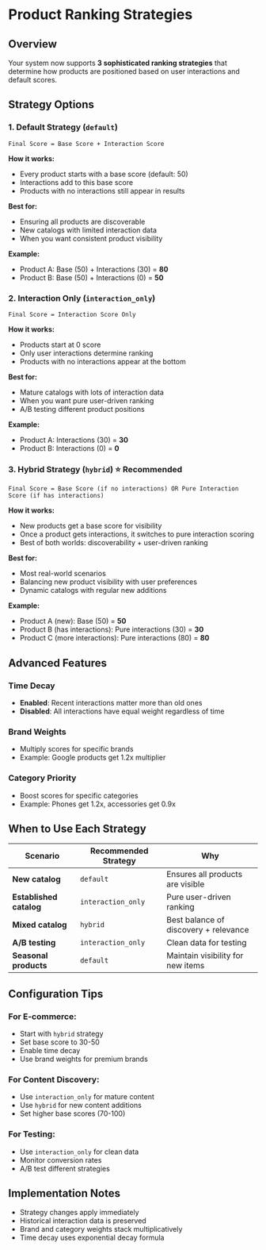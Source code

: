# Product Ranking Strategies

## Overview

Your system now supports **3 sophisticated ranking strategies** that determine how products are positioned based on user interactions and default scores.

## Strategy Options

### 1. **Default Strategy** (`default`)
```
Final Score = Base Score + Interaction Score
```

**How it works:**
- Every product starts with a base score (default: 50)
- Interactions add to this base score
- Products with no interactions still appear in results

**Best for:**
- Ensuring all products are discoverable
- New catalogs with limited interaction data
- When you want consistent product visibility

**Example:**
- Product A: Base (50) + Interactions (30) = **80**
- Product B: Base (50) + Interactions (0) = **50**

### 2. **Interaction Only** (`interaction_only`)
```
Final Score = Interaction Score Only
```

**How it works:**
- Products start at 0 score
- Only user interactions determine ranking
- Products with no interactions appear at the bottom

**Best for:**
- Mature catalogs with lots of interaction data
- When you want pure user-driven ranking
- A/B testing different product positions

**Example:**
- Product A: Interactions (30) = **30**
- Product B: Interactions (0) = **0**

### 3. **Hybrid Strategy** (`hybrid`) ⭐ **Recommended**
```
Final Score = Base Score (if no interactions) OR Pure Interaction Score (if has interactions)
```

**How it works:**
- New products get a base score for visibility
- Once a product gets interactions, it switches to pure interaction scoring
- Best of both worlds: discoverability + user-driven ranking

**Best for:**
- Most real-world scenarios
- Balancing new product visibility with user preferences
- Dynamic catalogs with regular new additions

**Example:**
- Product A (new): Base (50) = **50**
- Product B (has interactions): Pure interactions (30) = **30**
- Product C (more interactions): Pure interactions (80) = **80**

## Advanced Features

### Time Decay
- **Enabled**: Recent interactions matter more than old ones
- **Disabled**: All interactions have equal weight regardless of time

### Brand Weights
- Multiply scores for specific brands
- Example: Google products get 1.2x multiplier

### Category Priority
- Boost scores for specific categories
- Example: Phones get 1.2x, accessories get 0.9x

## When to Use Each Strategy

| Scenario | Recommended Strategy | Why |
|----------|---------------------|-----|
| **New catalog** | `default` | Ensures all products are visible |
| **Established catalog** | `interaction_only` | Pure user-driven ranking |
| **Mixed catalog** | `hybrid` | Best balance of discovery + relevance |
| **A/B testing** | `interaction_only` | Clean data for testing |
| **Seasonal products** | `default` | Maintain visibility for new items |

## Configuration Tips

### For E-commerce:
- Start with `hybrid` strategy
- Set base score to 30-50
- Enable time decay
- Use brand weights for premium brands

### For Content Discovery:
- Use `interaction_only` for mature content
- Use `hybrid` for new content additions
- Set higher base scores (70-100)

### For Testing:
- Use `interaction_only` for clean data
- Monitor conversion rates
- A/B test different strategies

## Implementation Notes

- Strategy changes apply immediately
- Historical interaction data is preserved
- Brand and category weights stack multiplicatively
- Time decay uses exponential decay formula
